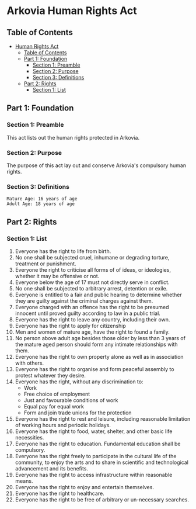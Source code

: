 # Arkovia Human Rights Act

## Table of Contents
- [Human Rights Act](#human-rights-act)
    - [Table of Contents](#table-of-contents)
    - [Part 1: Foundation](#part-1-foundation)
        - [Section 1: Preamble](#section-1-preamble)
        - [Section 2: Purpose](#section-2-purpose)
        - [Section 3: Definitions](#section-3-definitions)
    - [Part 2: Rights](#part-2-rights)
        - [Section 1: List](#section-1-list)

## Part 1: Foundation
### Section 1: Preamble
This act lists out the human rights protected in Arkovia.

### Section 2: Purpose
The purpose of this act lay out and conserve Arkovia's compulsory human rights.

### Section 3: Definitions
```
Mature Age: 16 years of age
Adult Age: 18 years of age
```

## Part 2: Rights
### Section 1: List
1. Everyone has the right to life from birth.
2. No one shall be subjected cruel, inhumane or degrading torture, treatment or punishment.
3. Everyone the right to criticise all forms of of ideas, or ideologies, whether it may be offensive or not.
4. Everyone below the age of 17 must not directly serve in conflict.
5. No one shall be subjected to arbitrary arrest, detention or exile.
6. Everyone is entitled to a fair and public hearing to determine whether they are guilty against the criminal charges against them.
7. Everyone charged with an offence has the right to be presumed innocent until proved guilty according to law in a public trial.
8. Everyone has the right to leave any country, including their own.
9. Everyone has the right to apply for citizenship
10. Men and women of mature age, have the right to found a family.
11. No person above adult age besides those older by less than 3 years of the mature aged person should form any intimate relationships with them.
12. Everyone has the right to own property alone as well as in association with others.
13. Everyone has the right to organise and form peaceful assembly to protest whatever they desire.
14. Everyone has the right, without any discrimination to:
    - Work
    - Free choice of employment
    - Just and favourable conditions of work
    - Equal pay for equal work
    - Form and join trade unions for the protection
15. Everyone has the right to rest and leisure, including reasonable limitation of working hours and periodic holidays.
16. Everyone has the right to food, water, shelter, and other basic life necessities.
17. Everyone has the right to education. Fundamental education shall be compulsory.
18. Everyone has the right freely to participate in the cultural life of the community, to enjoy the arts and to share in scientific and technological advancement and its benefits.
19. Everyone has the right to access infrastructure within reasonable means.
20. Everyone has the right to enjoy and entertain themselves.
21. Everyone has the right to healthcare.
22. Everyone has the right to be free of arbitrary or un-necessary searches.
